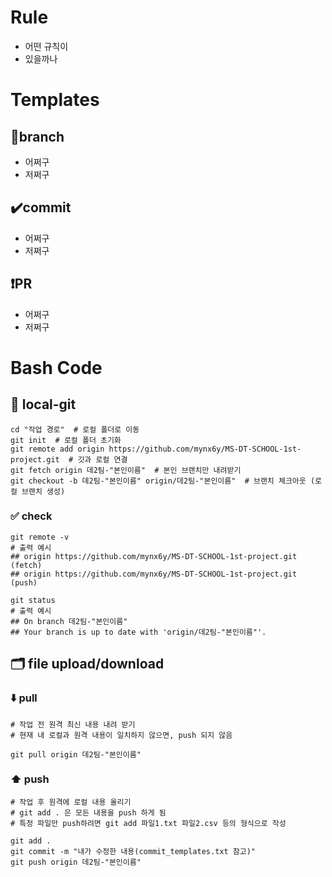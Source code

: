 # Rule
* 어떤 규칙이
* 있을까나   

# Templates
## 📌branch
* 어쩌구
* 저쩌구   

## ✔️commit
* 어쩌구
* 저쩌구   

## ❗PR
* 어쩌구
* 저쩌구       

# Bash Code
## 🔁 local-git
```
cd "작업 경로"  # 로컬 폴더로 이동
git init  # 로컬 폴더 초기화
git remote add origin https://github.com/mynx6y/MS-DT-SCHOOL-1st-project.git  # 깃과 로컬 연결
git fetch origin 데2팀-"본인이름"  # 본인 브랜치만 내려받기
git checkout -b 데2팀-"본인이름" origin/데2팀-"본인이름"  # 브랜치 체크아웃 (로컬 브랜치 생성)
```   
### ✅ check
```
git remote -v
# 출력 예시
## origin https://github.com/mynx6y/MS-DT-SCHOOL-1st-project.git (fetch)
## origin https://github.com/mynx6y/MS-DT-SCHOOL-1st-project.git (push)

git status
# 출력 예시
## On branch 데2팀-"본인이름"
## Your branch is up to date with 'origin/데2팀-"본인이름"'.
```
## 🗂️ file upload/download
### ⬇️ pull
```
# 작업 전 원격 최신 내용 내려 받기
# 현재 내 로컬과 원격 내용이 일치하지 않으면, push 되지 않음

git pull origin 데2팀-"본인이름"
```   

### ⬆️ push
```
# 작업 후 원격에 로컬 내용 올리기
# git add . 은 모든 내용을 push 하게 됨
# 특정 파일만 push하려면 git add 파일1.txt 파일2.csv 등의 형식으로 작성

git add .
git commit -m "내가 수정한 내용(commit_templates.txt 참고)"
git push origin 데2팀-"본인이름"
```
